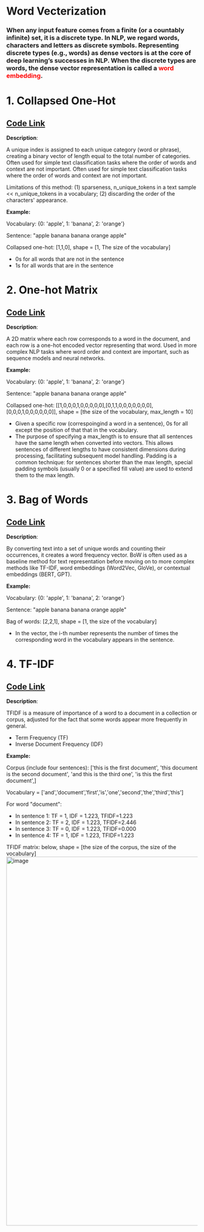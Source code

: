# Word Vecterization
### When any input feature comes from a finite (or a countably infinite) set, it is a discrete type. In NLP, we regard words, characters and letters as discrete symbols. Representing discrete types (e.g., words) as dense vectors is at the core of deep learning’s successes in NLP. When the discrete types are words, the dense vector representation is called a <font color='red'>word embedding</font>.


# 1. Collapsed One-Hot
## [Code Link](https://github.com/houzhj/Machine_Learning/blob/main/ipynb/Surname_Nationality/class_Vectorizer_collapsed_one_hots.ipynb)

**Description**: 

A unique index is assigned to each unique category (word or phrase), creating a binary vector of length equal to the total number of categories. Often used for simple text classification tasks where the order of words and context are not important. Often used for simple text classification tasks where the order of words and context are not important.

Limitations of this method: (1) sparseness, n_unique_tokens in a text sample << n_unique_tokens in a vocabulary; (2) discarding the order of the characters' appearance.

**Example:**

Vocabulary: {0: 'apple', 1: 'banana', 2: 'orange'}

Sentence: "apple banana banana orange apple"

Collapsed one-hot: [1,1,0], shape = [1, The size of the vocabulary]
- 0s for all words that are not in the sentence
- 1s for all words that are in the sentence


# 2. One-hot Matrix
## [Code Link](https://github.com/houzhj/Machine_Learning/blob/main/ipynb/Surname_Nationality/class_Vectorizer_matrix_of_one_hots.ipynb)

**Description**: 

A 2D matrix where each row corresponds to a word in the document, and each row is a one-hot encoded vector representing that word. Used in more complex NLP tasks where word order and context are important, such as sequence models and neural networks.

**Example:**

Vocabulary: {0: 'apple', 1: 'banana', 2: 'orange'}

Sentence: "apple banana banana orange apple"

Collapsed one-hot: [[1,0,0,0,1,0,0,0,0,0],[0,1,1,0,0,0,0,0,0,0],[0,0,0,1,0,0,0,0,0,0]], shape = [the size of the vocabulary, max_length = 10]
- Given a specific row (correspoingind a word in a sentence), 0s for all except the position of that that in the vocabulary. 
- The purpose of specifying a max_length is to ensure that all sentences have the same length when converted into vectors. This allows sentences of different lengths to have consistent dimensions during processing, facilitating subsequent model handling. Padding is a common technique: for sentences shorter than the max length, special padding symbols (usually 0 or a specified fill value) are used to extend them to the max length.



# 3. Bag of Words
## [Code Link](https://github.com/houzhj/Machine_Learning/blob/main/ipynb/Amazon_Reviews/amazon_linear_classifiers.ipynb)

**Description**: 

By converting text into a set of unique words and counting their occurrences, it creates a word frequency vector. BoW is often used as a baseline method for text representation before moving on to more complex methods like TF-IDF, word embeddings (Word2Vec, GloVe), or contextual embeddings (BERT, GPT).

**Example:**

Vocabulary: {0: 'apple', 1: 'banana', 2: 'orange'}

Sentence: "apple banana banana orange apple"

Bag of words: [2,2,1], shape = [1, the size of the vocabulary]
- In the vector, the i-th number represents the number of times the corresponding word in the vocabulary appears in the sentence.


# 4. TF-IDF
## [Code Link](https://github.com/houzhj/Machine_Learning/blob/main/ipynb/IMDB_Reviews/tfidf.ipynb)

**Description**: 

TFIDF is a measure of importance of a word to a document in a collection or corpus, adjusted for the fact that some words appear more frequently in general.
- Term Frequency (TF)
- Inverse Document Frequency (IDF)

**Example:**

Corpus (include four sentences): 
['this is the first document',
 'this document is the second document',
 'and this is the third one',
 'is this the first document',]

Vocabulary = ['and','document','first','is','one','second','the','third','this']

For word "document":
- In sentence 1: TF = 1, IDF = 1.223, TFIDF=1.223
- In sentence 2: TF = 2, IDF = 1.223, TFIDF=2.446
- In sentence 3: TF = 0, IDF = 1.223, TFIDF=0.000
- In sentence 4: TF = 1, IDF = 1.223, TFIDF=1.223

TFIDF matrix: below, shape = [the size of the corpus, the size of the vocabulary]
<img width="971" alt="image" src="https://github.com/houzhj/Machine_Learning/assets/33500622/83d5794a-a8a6-47c7-ac58-b2eee11fcaa3">










